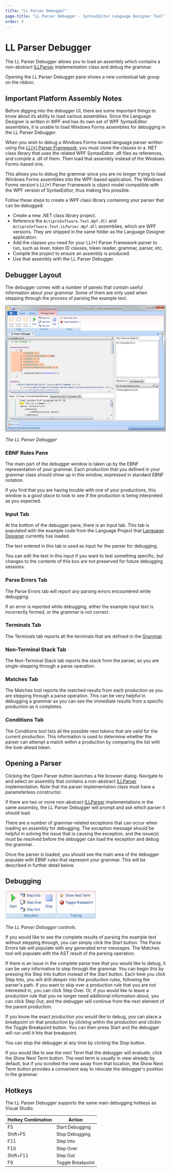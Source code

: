 ```yaml
---
title: "LL Parser Debugger"
page-title: "LL Parser Debugger - SyntaxEditor Language Designer Tool"
order: 9
---
```

# LL Parser Debugger

The LL Parser Debugger allows you to load an assembly which contains a non-abstract [ILLParser](xref:ActiproSoftware.Text.Parsing.LLParser.ILLParser) implementation class and debug the grammar.

Opening the LL Parser Debugger pane shows a new contextual tab group on the ribbon.

## Important Platform Assembly Notes

Before digging into the debugger UI, there are some important things to know about its ability to load various assemblies.  Since the Language Designer is written in WPF and has its own set of WPF SyntaxEditor assemblies, it is unable to load Windows Forms assemblies for debugging in the LL Parser Debugger.

When you wish to debug a Windows Forms-based language parser written using the [LL(*) Parser Framework](../ll-parser-framework/index.md), you must clone the classes to a .NET class library that uses the related WPF SyntaxEditor .dll files as references, and compile a .dll of them.  Then load that assembly instead of the Windows Forms-based one.

This allows you to debug the grammar since you are no longer trying to load Windows Forms assemblies into the WPF-based application.  The Windows Forms version's LL(*) Parser Framework is object model compatible with the WPF version of SyntaxEditor, thus making this possible.

Follow these steps to create a WPF class library containing your parser that can be debugged:

- Create a new .NET class library project.
- Reference the `ActiproSoftware.Text.Wpf.dll` and `ActiproSoftware.Text.LLParser.Wpf.dll` assemblies, which are WPF versions.  They are shipped in the same folder as the Language Designer application.
- Add the classes you need for your LL(*) Parser Framework parser to run, such as lexer, token ID classes, token reader, grammar, parser, etc.
- Compile the project to ensure an assembly is produced.
- Use that assembly with the LL Parser Debugger.

## Debugger Layout

The debugger comes with a number of panels that contain useful information about your grammar. Some of them are only used when stepping through the process of parsing the example text.

![Screenshot](../images/language-designer-ll-parser-debugger.png)

*The LL Parser Debugger*

### EBNF Rules Pane

The main part of the debugger window is taken up by the EBNF representation of your grammar. Each production that you defined in your grammar class should show up in this window, expressed in standard EBNF notation.

If you find that you are having trouble with one of your productions, this window is a good place to look to see if the production is being interpreted as you expected.

### Input Tab

At the bottom of the debugger pane, there is an Input tab. This tab is populated with the example code from the Language Project that [Language Designer](index.md) currently has loaded.

The text entered in this tab is used as input for the parser for debugging.

You can edit the text in this input if you want to test something specific, but changes to the contents of this box are not preserved for future debugging sessions.

### Parse Errors Tab

The Parse Errors tab will report any parsing errors encountered while debugging.

If an error is reported while debugging, either the example input text is incorrectly formed, or the grammar is not correct.

### Terminals Tab

The Terminals tab reports all the terminals that are defined in the [Grammar](xref:ActiproSoftware.Text.Parsing.LLParser.Implementation.Grammar).

### Non-Terminal Stack Tab

The Non-Terminal Stack tab reports the stack from the parser, as you are single-stepping through a parse operation.

### Matches Tab

The Matches tool reports the matched results from each production as you are stepping through a parse operation. This can be very helpful in debugging a grammar as you can see the immediate results from a specific production as it completes.

### Conditions Tab

The Conditions tool lists all the possible next tokens that are valid for the current production.  This information is used to determine whether the parser can attempt a match within a production by comparing the list with the look-ahead token.

## Opening a Parser

Clicking the Open Parser button launches a file browser dialog. Navigate to and select an assembly that contains a non-abstract [ILLParser](xref:ActiproSoftware.Text.Parsing.LLParser.ILLParser) implementation.  Note that the parser implementation class must have a parameterless constructor.

If there are two or more non-abstract [ILLParser](xref:ActiproSoftware.Text.Parsing.LLParser.ILLParser) implementations in the same assembly, the LL Parser Debugger will prompt and ask which parser it should load.

There are a number of grammar-related exceptions that can occur when loading an assembly for debugging.  The exception message should be helpful in solving the issue that is causing the exception, and the issue(s) must be resolved before the debugger can load the exception and debug the grammar.

Once the parser is loaded, you should see the main area of the debugger populate with EBNF rules that represent your grammar. This will be described in further detail below.

## Debugging

![Screenshot](../images/language-designer-ll-parser-debugger-debug-controls.png)

*The LL Parser Debugger controls.*

If you would like to see the complete results of parsing the example text without stepping through, you can simply click the Start button. The Parse Errors tab will populate with any generated error messages. The Matches tool will populate with the AST result of the parsing operation.

If there is an issue in the complete parse tree that you would like to debug, it can be very informative to step through the grammar. You can begin this by pressing the Step Into button instead of the Start button. Each time you click Step Into, you will drill deeper into the production rules, following the parser's path. If you want to skip over a production rule that you are not interested in, you can click Step Over. Or, if you would like to leave a production rule that you no longer need additional information about, you can click Step Out, and the debugger will continue from the next element of the parent production.

If you know the exact production you would like to debug, you can place a breakpoint on that production by clicking within the production and clickin the Toggle Breakpoint button. You can then press Start and the debugger will run until it hits that breakpoint.

You can stop the debugger at any time by clicking the Stop button.

If you would like to see the next Term that the debugger will evaluate, click the Show Next Term button.  The next term is usually in view already by default, but if you scrolled the view away from that location, the Show Next Term button provides a convenient way to relocate the debugger's position in the grammar.

## Hotkeys

The LL Parser Debugger supports the same main debugging hotkeys as Visual Studio.

| Hotkey Combination | Action |
|-----|-----|
| F5  | Start Debugging |
| Shift+F5 | Stop Debugging |
| F11 | Step Into |
| F10 | Step Over |
| Shift+F11 | Step Out |
| F9  | Toggle Breakpoint |
